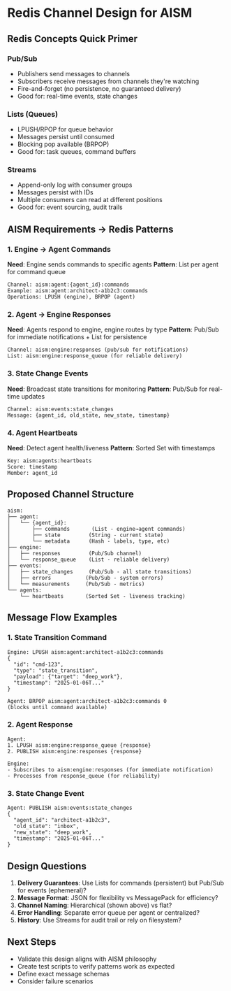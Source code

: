 # Redis Channel Design for AISM

## Redis Concepts Quick Primer

### Pub/Sub
- Publishers send messages to channels
- Subscribers receive messages from channels they're watching
- Fire-and-forget (no persistence, no guaranteed delivery)
- Good for: real-time events, state changes

### Lists (Queues)
- LPUSH/RPOP for queue behavior
- Messages persist until consumed
- Blocking pop available (BRPOP)
- Good for: task queues, command buffers

### Streams
- Append-only log with consumer groups
- Messages persist with IDs
- Multiple consumers can read at different positions
- Good for: event sourcing, audit trails

## AISM Requirements → Redis Patterns

### 1. Engine → Agent Commands
**Need**: Engine sends commands to specific agents
**Pattern**: List per agent for command queue
```
Channel: aism:agent:{agent_id}:commands
Example: aism:agent:architect-a1b2c3:commands
Operations: LPUSH (engine), BRPOP (agent)
```

### 2. Agent → Engine Responses
**Need**: Agents respond to engine, engine routes by type
**Pattern**: Pub/Sub for immediate notifications + List for persistence
```
Channel: aism:engine:responses (pub/sub for notifications)
List: aism:engine:response_queue (for reliable delivery)
```

### 3. State Change Events
**Need**: Broadcast state transitions for monitoring
**Pattern**: Pub/Sub for real-time updates
```
Channel: aism:events:state_changes
Message: {agent_id, old_state, new_state, timestamp}
```

### 4. Agent Heartbeats
**Need**: Detect agent health/liveness
**Pattern**: Sorted Set with timestamps
```
Key: aism:agents:heartbeats
Score: timestamp
Member: agent_id
```

## Proposed Channel Structure

```
aism:
├── agent:
│   └── {agent_id}:
│       ├── commands       (List - engine→agent commands)
│       ├── state         (String - current state)
│       └── metadata      (Hash - labels, type, etc)
├── engine:
│   ├── responses         (Pub/Sub channel)
│   └── response_queue    (List - reliable delivery)
├── events:
│   ├── state_changes     (Pub/Sub - all state transitions)
│   ├── errors           (Pub/Sub - system errors)
│   └── measurements     (Pub/Sub - metrics)
└── agents:
    └── heartbeats       (Sorted Set - liveness tracking)
```

## Message Flow Examples

### 1. State Transition Command
```
Engine: LPUSH aism:agent:architect-a1b2c3:commands
{
  "id": "cmd-123",
  "type": "state_transition",
  "payload": {"target": "deep_work"},
  "timestamp": "2025-01-06T..."
}

Agent: BRPOP aism:agent:architect-a1b2c3:commands 0
(blocks until command available)
```

### 2. Agent Response
```
Agent: 
1. LPUSH aism:engine:response_queue {response}
2. PUBLISH aism:engine:responses {response}

Engine:
- Subscribes to aism:engine:responses (for immediate notification)
- Processes from response_queue (for reliability)
```

### 3. State Change Event
```
Agent: PUBLISH aism:events:state_changes
{
  "agent_id": "architect-a1b2c3",
  "old_state": "inbox",
  "new_state": "deep_work",
  "timestamp": "2025-01-06T..."
}
```

## Design Questions

1. **Delivery Guarantees**: Use Lists for commands (persistent) but Pub/Sub for events (ephemeral)?
2. **Message Format**: JSON for flexibility vs MessagePack for efficiency?
3. **Channel Naming**: Hierarchical (shown above) vs flat?
4. **Error Handling**: Separate error queue per agent or centralized?
5. **History**: Use Streams for audit trail or rely on filesystem?

## Next Steps
- Validate this design aligns with AISM philosophy
- Create test scripts to verify patterns work as expected
- Define exact message schemas
- Consider failure scenarios